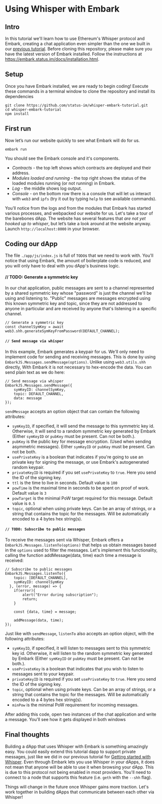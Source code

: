 Using Whisper with Embark
===

## Intro
In this tutorial we'll learn how to use Ethereum's Whisper protocol and Embark, creating a chat application even simpler than the one we built in our [previous tutorial](https://status.im/research/tutorial_basic_cli.html). Before cloning this repository, please make sure you have the latest version of Embark installed. Follow the instructions at https://embark.status.im/docs/installation.html.


## Setup
Once you have Embark installed, we are ready to begin coding! Execute these commands in a terminal window to clone the repository and install its dependencies

```
git clone https://github.com/status-im/whisper-embark-tutorial.git
cd whisper-embark-tutorial
npm install
```

## First run
Now let’s run our website quickly to see what Embark will do for us.
```
embark run
```
You should see the Embark console and it's components. 
* *Contracts* - the top left shows which contracts are deployed and their address.
* *Modules loaded and running* - the top right shows the status of the loaded modules running (or not running) in Embark. 
* *Log* - the middle shows log output. 
* *Console* - on the bottom row there is a console that will let us interact with `web3` and `ipfs` (try it out by typing `help` to see available commands).

You’ll notice from the logs and from the modules that Embark has started various processes, and webpacked our website for us. Let's take a tour of the barebones dApp. The website has several features that *are not yet hooked up to whisper*, but let’s take a look around at the website anyway. Launch `http://localhost:8000` in your browser.

## Coding our dApp

The file `./app/js/index.js` is full of `TODO`s that we need to work with. You'll notice that using Embark, the amount of boilerplate code is reduced, and you will only have to deal with you dApp's business logic. 

#### // TODO: Generate a symmetric key
In our chat application, public messages are sent to a channel represented by a shared symmetric key whose "password" is just the channel we'll be using and listening to. "Public" messages are messages encrypted using this known symmetric key and topic, since they are not addressed to anyone in particular and are received by anyone that's listening in a specific channel. 

```
// Generate a symmetric key
const channelSymKey = await web3.shh.generateSymKeyFromPassword(DEFAULT_CHANNEL);
```

#### `// Send message via whisper`
In this example, Embark generates a keypair for us. We'll only need to implement code for sending and receiving messages. This is done by using `EmbarkJS.Messages.sendMessage(options)`. Unlike using `web3.utils.shh` directly, With Embark it is not necessary to hex-encode the data. You can send plain text as we do here:

```
// Send message via whisper
EmbarkJS.Messages.sendMessage({
    symKeyID: channelSymKey,
    topic: DEFAULT_CHANNEL, 
    data: message
});
```

`sendMessage` accepts an option object that can contain the following attributes:

* `symKeyID`, if specified, it will send the message to this symmetric key id. Otherwise, it will send to a random symmetric key generated by Embark (Either `symKeyID` or `pubKey` must be present. Can not be both.).  
* `pubKey` is the public key for message encryption. (Used when sending asymmetric messages). Either `symKeyID` or `pubKey` must be present. Can not be both.  
* `usePrivateKey` is a boolean that indicates if you're going to use an private key for signing the message, or use Embark's autogenerated random keypair.
* `privateKeyID` is required if you set `usePrivateKey` to `true`. Here you send the ID of the signing key.
* `ttl` is the time to live in seconds. Default value is `100`
* `powTime` is the maximal time in seconds to be spent on proof of work. Default value is `3`
* `powTarget` is the minimal PoW target required for this message. Default value is `0.5`
* `topic`, optional when using private keys. Can be an array of strings, or a string that contains the topic for the messages. Will be automatically encoded to a 4 bytes hex string(s).


#### `// TODO: Subscribe to public messages`
To receive the messages sent via Whisper, Embark offers a `EmbarkJS.Messages.listenTo(options)` that helps us obtain messages based in the `options` used to filter the messages. Let's implement this functionality, calling the function addMessage(data, time) each time a message is received:

```
// Subscribe to public messages
EmbarkJS.Messages.listenTo({
    topic: [DEFAULT_CHANNEL],
    symKeyID: channelSymKey
  }, (error, message) => {
    if(error){
        alert("Error during subscription");
        return;
    }

    const {data, time} = message;

    addMessage(data, time);
});
```

Just like with `sendMessage`, `listenTo` also accepts an option object, with the following attributes:
* `symKeyID`, if specified, it will listen to messages sent to this symmetric key id. Otherwise, it will listen to the random symmetric key generated by Embark (Either `symKeyID` or `pubKey` must be present. Can not be both.).  
* `usePrivateKey` is a boolean that indicates that you wish to listen to messages sent to your keypair.
* `privateKeyID` is required if you set `usePrivateKey` to `true`. Here you send the ID of the signing key.
* `topic`, optional when using private keys. Can be an array of strings, or a string that contains the topic for the messages. Will be automatically encoded to a 4 bytes hex string(s).
* `minPow` is the minimal PoW requirement for incoming messages.

After adding this code, open two instances of the chat application and write a message. You'll see how it gets displayed in both windows

## Final thoughts
Building a dApp that uses Whisper with Embark is something amazingly easy. You could easily extend this tutorial dapp to support private messages, just like we did in our previous tutorial for [Getting started with Whisper](https://status.im/research/tutorial_basic_cli.html). Even through Embark lets you use Whisper in your dApps, it does not mean that anyone will be able to use it when browsing your dApp. This is due to this protocol not being enabled in most providers. You'll need to connect to a node that supports this feature (i.e. `geth` with the `--shh` flag). 

Things will change in the future once Whisper gains more traction. Let's work together in building dApps that communicate between each other via Whisper!
